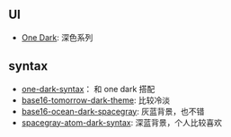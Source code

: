 ## UI
- [One Dark](https://atom.io/themes/one-dark-ui): 深色系列


## syntax
- [one-dark-syntax](https://atom.io/themes/one-dark-syntax)： 和 one dark 搭配
- [base16-tomorrow-dark-theme](https://atom.io/themes/base16-tomorrow-dark-theme): 比较冷淡
- [base16-ocean-dark-spacegray](https://atom.io/themes/base16-ocean-dark-spacegray): 灰蓝背景，也不错
- [spacegray-atom-dark-syntax](https://atom.io/themes/spacegray-atom-dark-syntax): 深蓝背景，个人比较喜欢